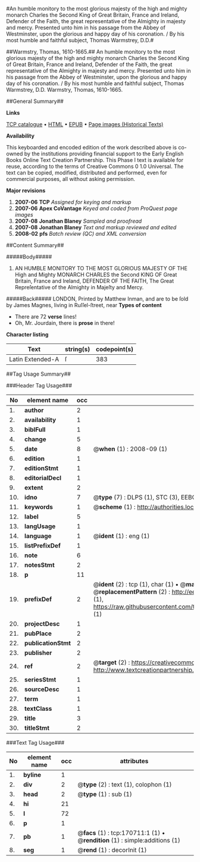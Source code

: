 #An humble monitory to the most glorious majesty of the high and mighty monarch Charles the Second King of Great Britain, France and Ireland, Defender of the Faith, the great representative of the Almighty in majesty and mercy. Presented unto him in his passage from the Abbey of Westminster, upon the glorious and happy day of his coronation. / By his most humble and faithful subject, Thomas Warmstrey, D.D.#

##Warmstry, Thomas, 1610-1665.##
An humble monitory to the most glorious majesty of the high and mighty monarch Charles the Second King of Great Britain, France and Ireland, Defender of the Faith, the great representative of the Almighty in majesty and mercy. Presented unto him in his passage from the Abbey of Westminster, upon the glorious and happy day of his coronation. / By his most humble and faithful subject, Thomas Warmstrey, D.D.
Warmstry, Thomas, 1610-1665.

##General Summary##

**Links**

[TCP catalogue](http://www.ota.ox.ac.uk/tcp/)  • 
[HTML](http://tei.it.ox.ac.uk/tcp/Texts-HTML/free/A97/A97170.html)  • 
[EPUB](http://tei.it.ox.ac.uk/tcp/Texts-EPUB/free/A97/A97170.epub) • 
[Page images (Historical Texts)](https://data.historicaltexts.jisc.ac.uk/view?pubId=eebo-99869082e&pageId=eebo-99869082e-170711-1)

**Availability**

This keyboarded and encoded edition of the
	       work described above is co-owned by the institutions
	       providing financial support to the Early English Books
	       Online Text Creation Partnership. This Phase I text is
	       available for reuse, according to the terms of Creative
	       Commons 0 1.0 Universal. The text can be copied,
	       modified, distributed and performed, even for
	       commercial purposes, all without asking permission.

**Major revisions**

1. __2007-06__ __TCP__ *Assigned for keying and markup*
1. __2007-06__ __Apex CoVantage__ *Keyed and coded from ProQuest page images*
1. __2007-08__ __Jonathan Blaney__ *Sampled and proofread*
1. __2007-08__ __Jonathan Blaney__ *Text and markup reviewed and edited*
1. __2008-02__ __pfs__ *Batch review (QC) and XML conversion*

##Content Summary##

#####Body#####

1. AN HUMBLE MONITORY TO THE MOST GLORIOUS MAJESTY OF THE High and Mighty MONARCH CHARLES the Second KING OF Great Britain, France and Ireland, DEFENDER OF THE FAITH, The Great Repreſentative of the Almighty in Majeſty and Mercy.

#####Back#####
LONDON, Printed by Matthew Inman, and are to be ſold by James Magnes, living in Ruſſel-ſtreet, near 
**Types of content**

  * There are 72 **verse** lines!
  * Oh, Mr. Jourdain, there is **prose** in there!

**Character listing**


|Text|string(s)|codepoint(s)|
|---|---|---|
|Latin Extended-A|ſ|383|

##Tag Usage Summary##

###Header Tag Usage###

|No|element name|occ|attributes|
|---|---|---|---|
|1.|__author__|2||
|2.|__availability__|1||
|3.|__biblFull__|1||
|4.|__change__|5||
|5.|__date__|8| @__when__ (1) : 2008-09 (1)|
|6.|__edition__|1||
|7.|__editionStmt__|1||
|8.|__editorialDecl__|1||
|9.|__extent__|2||
|10.|__idno__|7| @__type__ (7) : DLPS (1), STC (3), EEBO-CITATION (1), PROQUEST (1), VID (1)|
|11.|__keywords__|1| @__scheme__ (1) : http://authorities.loc.gov/ (1)|
|12.|__label__|5||
|13.|__langUsage__|1||
|14.|__language__|1| @__ident__ (1) : eng (1)|
|15.|__listPrefixDef__|1||
|16.|__note__|6||
|17.|__notesStmt__|2||
|18.|__p__|11||
|19.|__prefixDef__|2| @__ident__ (2) : tcp (1), char (1)  •  @__matchPattern__ (2) : ([0-9\-]+):([0-9IVX]+) (1), (.+) (1)  •  @__replacementPattern__ (2) : http://eebo.chadwyck.com/downloadtiff?vid=$1&page=$2 (1), https://raw.githubusercontent.com/textcreationpartnership/Texts/master/tcpchars.xml#$1 (1)|
|20.|__projectDesc__|1||
|21.|__pubPlace__|2||
|22.|__publicationStmt__|2||
|23.|__publisher__|2||
|24.|__ref__|2| @__target__ (2) : https://creativecommons.org/publicdomain/zero/1.0/ (1), http://www.textcreationpartnership.org/docs/. (1)|
|25.|__seriesStmt__|1||
|26.|__sourceDesc__|1||
|27.|__term__|1||
|28.|__textClass__|1||
|29.|__title__|3||
|30.|__titleStmt__|2||


###Text Tag Usage###

|No|element name|occ|attributes|
|---|---|---|---|
|1.|__byline__|1||
|2.|__div__|2| @__type__ (2) : text (1), colophon (1)|
|3.|__head__|2| @__type__ (1) : sub (1)|
|4.|__hi__|21||
|5.|__l__|72||
|6.|__p__|1||
|7.|__pb__|1| @__facs__ (1) : tcp:170711:1 (1)  •  @__rendition__ (1) : simple:additions (1)|
|8.|__seg__|1| @__rend__ (1) : decorInit (1)|
